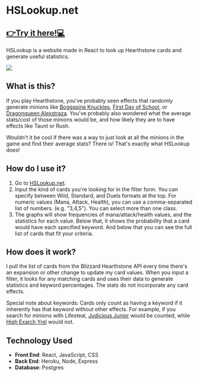 # HSLookup.net
## [👉Try it here!💻](https://hslookup.net)

HSLookup is a website made in React to look up Hearthstone cards and generate useful statistics.

![](hslookup-demo.gif)

## What is this?

If you play Hearthstone, you've probably seen effects that randomly generate minions like [Boggspine Knuckles](https://d15f34w2p8l1cc.cloudfront.net/hearthstone/42fc482dcb41ed6d04cebe1f0608f1e247b0c1f321b6e59d9d7ca3c4c4ab724a.png), [First Day of School](https://d15f34w2p8l1cc.cloudfront.net/hearthstone/d6f40a13714f5404a88bbaf83c34dc356f028631e8b034d97f7f7b85dbd87801.png), or [Dragonqueen Alexstraza](https://d15f34w2p8l1cc.cloudfront.net/hearthstone/9bdf51419bedabfda3247adc02e306b20ad641603e19ff9e68cda9d79ca72fb9.png). You've probably also wondered what the average stats/cost of those minions would be, and how likely they are to have effects like Taunt or Rush.

Wouldn't it be cool if there was a way to just look at all the minions in the game and find their average stats? There is! That's exactly what HSLookup does!

## How do I use it?

1. Go to [HSLookup.net](https://hslookup.net).
2. Input the kind of cards you're looking for in the filter form. You can specify between Wild, Standard, and Duels formats at the top. For numeric values (Mana, Attack, Health), you can use a comma-separated list of numbers. (e.g. "3,4,5"). You can select more than one class.
3. The graphs will show frequencies of mana/attack/health values, and the statistics for each value. Below that, it shows the probability that a card would have each specified keyword. And below that you can see the full list of cards that fit your criteria.


## How does it work?

I pull the list of cards from the Blizzard Hearthstone API every time there's an expansion or other change to update my card values. When you input a filter, it looks for any matching cards and uses their data to generate statistics and keyword percentages. The stats do not incorporate any card effects.

Special note about keywords: Cards only count as having a keyword if it inherently has that keyword without other effects. For example, if you search for minions with Lifesteal, [Judicious Junior](https://d15f34w2p8l1cc.cloudfront.net/hearthstone/3233e0228d62c15562eaf726ecf1ecda1fda4b60d4793dc279c3b04774d3e834.png) would be counted, while [High Exarch Yrel](https://d15f34w2p8l1cc.cloudfront.net/hearthstone/b77dc45899fdc7d2f18ce02b1dc3a9d191354f3b7eea825b63b2487f3811e386.png) would not. 

## Technology Used
- **Front End**: React, JavaScript, CSS
- **Back End**: Heroku, Node, Express
- **Database**: Postgres
